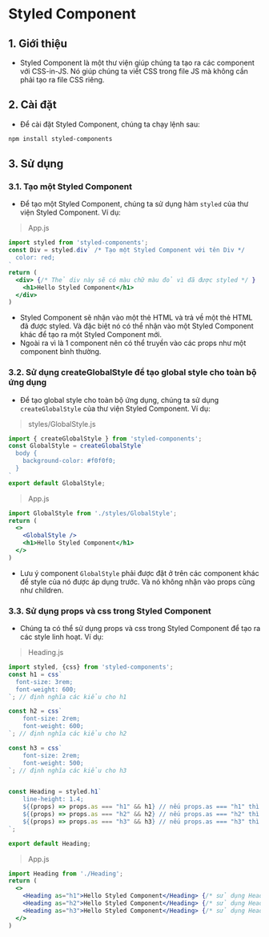 # Styled Component
## 1. Giới thiệu
- Styled Component là một thư viện giúp chúng ta tạo ra các component với CSS-in-JS. Nó giúp chúng ta viết CSS trong file JS mà không cần phải tạo ra file CSS riêng.

## 2. Cài đặt
- Để cài đặt Styled Component, chúng ta chạy lệnh sau:
```bash
npm install styled-components
```

## 3. Sử dụng
### 3.1. Tạo một Styled Component
- Để tạo một Styled Component, chúng ta sử dụng hàm `styled` của thư viện Styled Component. Ví dụ:
> App.js
```jsx
import styled from 'styled-components';
const Div = styled.div` /* Tạo một Styled Component với tên Div */
  color: red;
`
return (
  <div> {/* Thẻ div này sẽ có màu chữ màu đỏ vì đã được styled */ }
    <h1>Hello Styled Component</h1>
  </div>
)
```
- Styled Component sẽ nhận vào một thẻ HTML và trả về một thẻ HTML đã được styled. Và đặc biệt nó có thể nhận vào một Styled Component khác để tạo ra một Styled Component mới.
- Ngoài ra vì là 1 component nên có thể truyền vào các props như một component bình thường.

### 3.2. Sử dụng createGlobalStyle để tạo global style cho toàn bộ ứng dụng
- Để tạo global style cho toàn bộ ứng dụng, chúng ta sử dụng `createGlobalStyle` của thư viện Styled Component. Ví dụ:
> styles/GlobalStyle.js
```jsx
import { createGlobalStyle } from 'styled-components';
const GlobalStyle = createGlobalStyle`
  body {
    background-color: #f0f0f0;
  }
`
export default GlobalStyle;
```
> App.js
```jsx
import GlobalStyle from './styles/GlobalStyle';
return (
  <>
    <GlobalStyle />
    <h1>Hello Styled Component</h1>
  </>
)
```
- Lưu ý component `GlobalStyle` phải được đặt ở trên các component khác để style của nó được áp dụng trước. Và nó không nhận vào props cũng như children.

### 3.3. Sử dụng props và css trong Styled Component
- Chúng ta có thể sử dụng props và css trong Styled Component để tạo ra các style linh hoạt. Ví dụ:
> Heading.js
```jsx
import styled, {css} from 'styled-components';
const h1 = css`
  font-size: 3rem;
  font-weight: 600;
`; // định nghĩa các kiểu cho h1

const h2 = css`
    font-size: 2rem;
    font-weight: 600;
`; // định nghĩa các kiểu cho h2

const h3 = css`
    font-size: 2rem;
    font-weight: 500;
`; // định nghĩa các kiểu cho h3


const Heading = styled.h1`
    line-height: 1.4;
    ${(props) => props.as === "h1" && h1} // nếu props.as === "h1" thì sẽ áp dụng css của h1
    ${(props) => props.as === "h2" && h2} // nếu props.as === "h2" thì sẽ áp dụng css của h2
    ${(props) => props.as === "h3" && h3} // nếu props.as === "h3" thì sẽ áp dụng css của h3
`;

export default Heading;
```
> App.js
```jsx
import Heading from './Heading';
return (
  <>
    <Heading as="h1">Hello Styled Component</Heading> {/* sử dụng Heading với props as="h1" sẽ trả về 1 element html h1 */}
    <Heading as="h2">Hello Styled Component</Heading> {/* sử dụng Heading với props as="h2" sẽ trả về 1 element html h2 */}
    <Heading as="h3">Hello Styled Component</Heading> {/* sử dụng Heading với props as="h3" sẽ trả về 1 element html h3 */}
  </>
)
```

